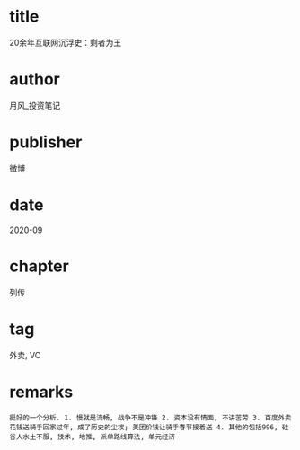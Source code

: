 # title
20余年互联网沉浮史：剩者为王

# author
月风_投资笔记

# publisher
微博

# date
2020-09

# chapter
列传

# tag
外卖, VC

# remarks
`挺好的一个分析. 1. 慢就是流畅, 战争不是冲锋 2. 资本没有情面, 不讲苦劳 3. 百度外卖花钱送骑手回家过年, 成了历史的尘埃; 美团价钱让骑手春节接着送 4. 其他的包括996, 硅谷人水土不服, 技术, 地推, 派单路线算法, 单元经济`
